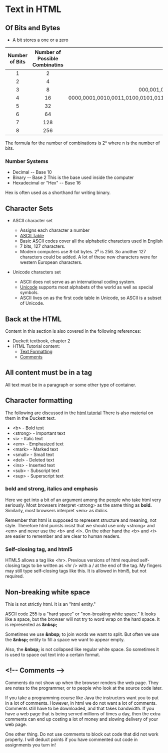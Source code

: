 # Text in HTML

## Of Bits and Bytes

* A bit stores a one or a zero

|Number of Bits|Number of Possible Combinatins|Examples|
|:---:|:---:|:---:|
|1|2|0,1|
|2|4|00, 01, 10, 11|
|3|8|000,001,010,011,100,101,110,111|
|4|16|0000,0001,0010,0011,0100,0101,0110,0111,1000,1001,1010,1011,1100,1101,1110,1111
|5|32|-|
|6|64|-|
|7|128|-|
|8|256|-|

The formula for the number of combinations is 2ⁿ where n is the number of bits.

### Number Systems

* Decimal -- Base 10
* Binary -- Base 2  This is the base used inside the computer
* Hexadecimal or "Hex" -- Base 16

Hex is often used as a shorthand for writing binary.

## Character Sets

* ASCII character set
  * Assigns each character a number
  * [ASCII Table](http://www.asciitable.com/)
  * Basic ASCII codes cover all the alphabetic characters used in English
  * 7 bits, 127 characters.
  * Modern computers use 8-bit bytes.  2⁸ is 256.  So another 127 characters could be added.  A lot of these new characters were for western European characters.

* Unicode characters set
  * ASCII does not serve as an international coding system.
  * [Unicode](http://www.unicode.org/charts/) supports most alphabets of the world as well as special symbols.
  * ASCII lives on as the first code table in Unicode, so ASCII is a subset of Unicode.

## Back at the HTML

Content in this section is also covered in the following references:

* Duckett textbook, chapter 2
* HTML Tutorial content:
  * [Text Formatting](https://www.w3schools.com/html/html_formatting.asp)
  * [Comments](https://www.w3schools.com/html/html_comments.asp)

## All content must be in a tag

All text must be in a paragraph or some other type of container.

## Character formatting

The following are discussed in the [html tutorial](https://www.w3schools.com/html/html_formatting.asp)  There is also material on them in the Duckett text.

* &lt;b&gt; - Bold text
* &lt;strong&gt; - Important text
* &lt;i&gt; - Italic text
* &lt;em&gt; - Emphasized text
* &lt;mark&gt; - Marked text
* &lt;small&gt; - Small text
* &lt;del&gt; - Deleted text
* &lt;ins&gt; - Inserted text
* &lt;sub&gt; - Subscript text
* &lt;sup&gt; - Superscript text

### bold and strong, italics and emphasis

Here we get into a bit of an argument among the people who take html very seriously.  Most browsers interpret &lt;strong&gt; as the same thing as **bold.**  Similarly, most browsers interpret &lt;em&gt; as *italics.*  

Remember that html is supposed to represent structure and meaning, not style.  Therefore html purists insist that we should use only &lt;strong&gt; and &lt;em&gt; and never use the &lt;b&gt; and &lt;i&gt;.  On the other hand the &lt;b&gt; and &lt;i&gt; are easier to remember and are clear to human readers.

### Self-closing tag, and html5

HTML5 allows a tag like &lt;hr&gt;.  Previous versions of html required self-closing tags to be written as &lt;hr /&gt; with a / at the end of the tag.  My fingers may still type self-closing tags like this.  It is allowed in html5, but not required.

## Non-breaking white space

This is not strictly html.  It is an "html entity."  

ASCII code 255 is a "hard space" or "non-breaking white space."  It looks like a space, but the browser will not try to word wrap on the hard space.   It is represented as **&amp;nbsp;**

Sometimes we use **&amp;nbsp;** to join words we want to split.  But often we use the **&amp;nbsp;** entity to fill a space we want to appear empty.

Also, the **&amp;nbsp;** is not collapsed like regular white space.  So sometimes it is used to space out text into a certain format.

## &lt;!-- Comments --&gt;

Comments do not show up when the browser renders the web page.  They are notes to the programmer, or to people who look at the source code later.

If you take a programming course like Java the instructors want you to put in a lot of comments.  However, in html we do not want a lot of comments.  Comments still have to be downloaded, and that takes bandwidth.  If you have a web page that is being served millions of times a day, then the extra comments can end up costing a lot of money and slowing delivery of your web page.

One other thing.  Do not use comments to block out code that did not work properly.  I will deduct points if you have commented out code in assignments you turn in!
